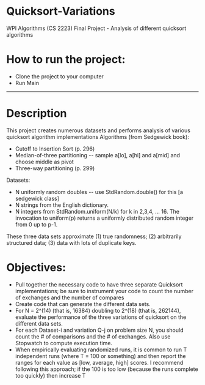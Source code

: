 # Quicksort-Variations
WPI Algorithms (CS 2223) Final Project - Analysis of different quicksort algorithms

# How to run the project:
- Clone the project to your computer
- Run Main

-----
# Description
This project creates numerous datasets and performs analysis of various quicksort algorithm implementations
Algorithms (from Sedgewick book):
- Cutoff to Insertion Sort (p. 296)
- Median-of-three partitioning -- sample a[lo], a[hi] and a[mid] and choose middle as pivot
- Three-way partitioning (p. 299)

Datasets:
- N uniformly random doubles -- use StdRandom.double() for this [a sedgewick class]
- N strings from the English dictionary. 
- N integers from StdRandom.uniform(N/k) for k in 2,3,4, ... 16. The invocation to uniform(p) returns a uniformly distributed random integer from 0 up to p-1.

 These three data sets approximate (1) true randomness; (2) arbitrarily structured data; (3) data with lots of duplicate keys.

# Objectives:
- Pull together the necessary code to have three separate Quicksort implementations; be sure to instrument your code to count the number of exchanges and the number of compares
- Create code that can generate the different data sets. 
- For N = 2^(14) (that is, 16384) doubling to 2^(18) (that is, 262144), evaluate the performance of the three variations of quicksort on the different data sets.
- For each Dataset-i and variation Q-j on problem size N, you should count the # of comparisons and the # of exchanges. Also use Stopwatch to compute execution time. 
- When empirically evaluating randomized runs, it is common to run T independent runs (where T = 100 or something) and then report the ranges for each value as [low, average, high] scores. I recommend following this approach; if the 100 is too low (because the runs complete too quickly) then increase T
